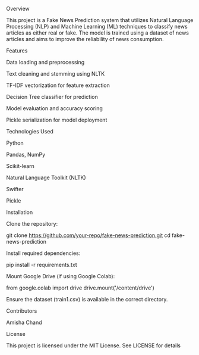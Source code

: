 Overview

This project is a Fake News Prediction system that utilizes Natural Language Processing (NLP) and Machine Learning (ML) techniques to classify news articles as either real or fake. The model is trained using a dataset of news articles and aims to improve the reliability of news consumption.

Features

Data loading and preprocessing

Text cleaning and stemming using NLTK

TF-IDF vectorization for feature extraction

Decision Tree classifier for prediction

Model evaluation and accuracy scoring

Pickle serialization for model deployment

Technologies Used

Python

Pandas, NumPy

Scikit-learn

Natural Language Toolkit (NLTK)

Swifter

Pickle

Installation

Clone the repository:

git clone https://github.com/your-repo/fake-news-prediction.git
cd fake-news-prediction

Install required dependencies:

pip install -r requirements.txt

Mount Google Drive (if using Google Colab):

from google.colab import drive
drive.mount('/content/drive')

Ensure the dataset (train1.csv) is available in the correct directory.

Contributors

Amisha Chand

License

This project is licensed under the MIT License. See LICENSE for details
